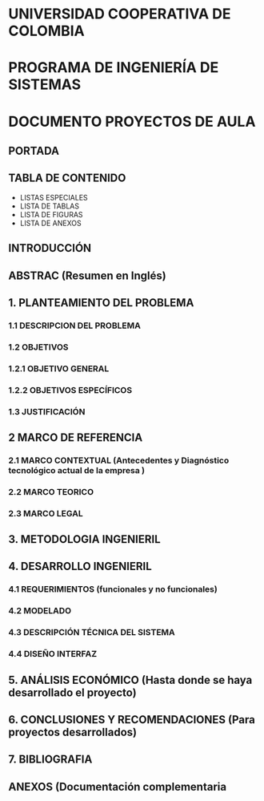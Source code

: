 # UNIVERSIDAD COOPERATIVA DE COLOMBIA
# PROGRAMA DE INGENIERÍA DE SISTEMAS
# DOCUMENTO PROYECTOS DE AULA

## PORTADA
## TABLA DE CONTENIDO
- LISTAS ESPECIALES
- LISTA DE TABLAS
- LISTA DE FIGURAS
- LISTA DE ANEXOS

## INTRODUCCIÓN
## ABSTRAC (Resumen en Inglés)
## 1. PLANTEAMIENTO DEL PROBLEMA
### 1.1 DESCRIPCION DEL PROBLEMA

### 1.2 OBJETIVOS
### 1.2.1 OBJETIVO GENERAL
### 1.2.2 OBJETIVOS ESPECÍFICOS
### 1.3 JUSTIFICACIÓN
## 2 MARCO DE REFERENCIA
### 2.1 MARCO CONTEXTUAL (Antecedentes y Diagnóstico tecnológico actual de la empresa )
### 2.2 MARCO TEORICO
### 2.3 MARCO LEGAL
## 3. METODOLOGIA INGENIERIL
## 4. DESARROLLO INGENIERIL 
### 4.1 REQUERIMIENTOS (funcionales y no funcionales)
### 4.2 MODELADO
### 4.3 DESCRIPCIÓN TÉCNICA DEL SISTEMA
### 4.4 DISEÑO INTERFAZ
## 5. ANÁLISIS ECONÓMICO (Hasta donde se haya desarrollado el proyecto)
## 6. CONCLUSIONES Y RECOMENDACIONES (Para proyectos desarrollados)
## 7. BIBLIOGRAFIA
## ANEXOS (Documentación complementaria
